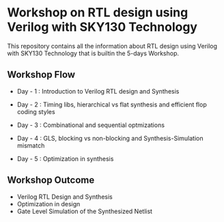 # Workshop on RTL design using Verilog with SKY130 Technology

This repository contains all the information about RTL design using Verilog with SKY130 Technology that is builtin the 5-days Workshop.

## Workshop Flow
- Day - 1 : Introduction to Verilog RTL design and Synthesis
           
- Day - 2 : Timing libs, hierarchical vs flat synthesis and efficient flop coding styles
           
- Day - 3 : Combinational and sequential optmizations
      
- Day - 4 : GLS, blocking vs non-blocking and Synthesis-Simulation mismatch

- Day - 5 : Optimization in synthesis

## Workshop Outcome
- Verilog RTL Design and Synthesis 
- Optimization in design
- Gate Level Simulation of the Synthesized Netlist
